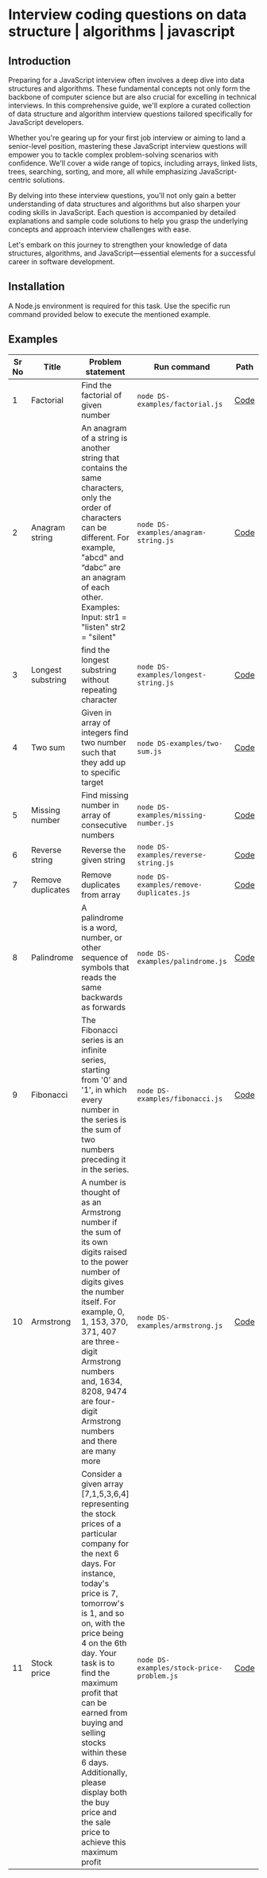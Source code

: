 # Interview coding questions on data structure | algorithms | javascript

## Introduction

Preparing for a JavaScript interview often involves a deep dive into data structures and algorithms. These fundamental concepts not only form the backbone of computer science but are also crucial for excelling in technical interviews. In this comprehensive guide, we'll explore a curated collection of data structure and algorithm interview questions tailored specifically for JavaScript developers.

Whether you're gearing up for your first job interview or aiming to land a senior-level position, mastering these JavaScript interview questions will empower you to tackle complex problem-solving scenarios with confidence. We'll cover a wide range of topics, including arrays, linked lists, trees, searching, sorting, and more, all while emphasizing JavaScript-centric solutions.

By delving into these interview questions, you'll not only gain a better understanding of data structures and algorithms but also sharpen your coding skills in JavaScript. Each question is accompanied by detailed explanations and sample code solutions to help you grasp the underlying concepts and approach interview challenges with ease.

Let's embark on this journey to strengthen your knowledge of data structures, algorithms, and JavaScript—essential elements for a successful career in software development.

## Installation

A Node.js environment is required for this task. Use the specific run command provided below to execute the mentioned example.

## Examples

| Sr No | Title             | Problem statement                                                                                                                                                                                                                        | Run command                          | Path                                  |
| ----- | ----------------- | ---------------------------------------------------------------------------------------------------------------------------------------------------------------------------------------------------------------------------------------- | ------------------------------------ | ------------------------------------- |
| 1     | Factorial         | Find the factorial of given number  | `node DS-examples/factorial.js`      | [Code](DS-examples/factorial.js)      |
| 2     | Anagram string    | An anagram of a string is another string that contains the same characters, only the order of characters can be different. For example, "abcd" and “dabc” are an anagram of each other. Examples: Input: str1 = "listen" str2 = "silent" | `node DS-examples/anagram-string.js` | [Code](DS-examples/anagram-string.js) |
| 3     | Longest substring | find the longest substring without repeating character | `node DS-examples/longest-string.js` | [Code](DS-examples/longest-string.js) |
| 4     | Two sum   | Given in array of integers find two number such that they add up to specific target | `node DS-examples/two-sum.js` | [Code](DS-examples/two-sum.js) |
| 5     | Missing number    | Find missing number in array of consecutive numbers | `node DS-examples/missing-number.js` | [Code](DS-examples/missing-number.js) |
| 6     | Reverse string    | Reverse the given string | `node DS-examples/reverse-string.js` | [Code](DS-examples/reverse-string.js) |
| 7     | Remove duplicates    | Remove duplicates from array | `node DS-examples/remove-duplicates.js` | [Code](DS-examples/remove-duplicates.js) |
| 8     | Palindrome    | A palindrome is a word, number, or other sequence of symbols that reads the same backwards as forwards | `node DS-examples/palindrome.js` | [Code](DS-examples/palindrome.js) |
| 9     | Fibonacci    | The Fibonacci series is an infinite series, starting from '0' and '1', in which every number in the series is the sum of two numbers preceding it in the series. | `node DS-examples/fibonacci.js` | [Code](DS-examples/fibonacci.js) |
| 10     | Armstrong    | A number is thought of as an Armstrong number if the sum of its own digits raised to the power number of digits gives the number itself. For example, 0, 1, 153, 370, 371, 407 are three-digit Armstrong numbers and, 1634, 8208, 9474 are four-digit Armstrong numbers and there are many more | `node DS-examples/armstrong.js` | [Code](DS-examples/armstrong.js) |
| 11    | Stock price    | Consider a given array [7,1,5,3,6,4] representing the stock prices of a particular company for the next 6 days. For instance, today's price is 7, tomorrow's is 1, and so on, with the price being 4 on the 6th day. Your task is to find the maximum profit that can be earned from buying and selling stocks within these 6 days. Additionally, please display both the buy price and the sale price to achieve this maximum profit | `node DS-examples/stock-price-problem.js` | [Code](DS-examples/stock-price-problem.js) |
